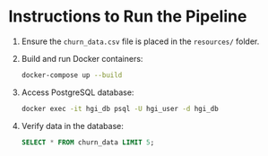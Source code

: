 # Instructions to Run the Pipeline

1. Ensure the `churn_data.csv` file is placed in the `resources/` folder.
2. Build and run Docker containers:

   ```bash
   docker-compose up --build
   ```
3. Access PostgreSQL database:

   ```bash
   docker exec -it hgi_db psql -U hgi_user -d hgi_db
   ```
4. Verify data in the database:

   ```sql
   SELECT * FROM churn_data LIMIT 5;
   ```
